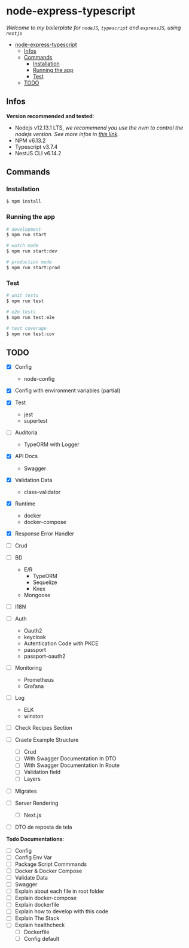 # node-express-typescript

_Welcome to my boilerplate for `nodeJS`, `typescript` and `expressJS`, using `nestjs`_

- [node-express-typescript](#node-express-typescript)
  - [Infos](#infos)
  - [Commands](#commands)
    - [Installation](#installation)
    - [Running the app](#running-the-app)
    - [Test](#test)
  - [TODO](#todo)

## Infos

**Version recommended and tested**:
- Nodejs v12.13.1 LTS, _we recomemend you use the nvm to control the nodejs version. See more infos in [this link](https://github.com/nvm-sh/nvm)_.
- NPM v6.13.2
- Typescript v3.7.4
- NestJS CLI v6.14.2



## Commands

### Installation

```bash
$ npm install
```

### Running the app

```bash
# development
$ npm run start

# watch mode
$ npm run start:dev

# production mode
$ npm run start:prod
```

### Test

```bash
# unit tests
$ npm run test

# e2e tests
$ npm run test:e2e

# test coverage
$ npm run test:cov
```

## TODO

- [x] Config
  - node-config
- [x] Config with environment variables (partial)
- [x] Test
  - jest
  - supertest
- [ ] Auditoria
  - TypeORM with Logger
- [x] API Docs
  - Swagger
- [x] Validation Data
  - class-validator
- [x] Runtime
  - docker
  - docker-compose
- [x] Response Error Handler
- [ ] Crud
- [ ] BD
   -  E/R
      -  TypeORM
      -  Sequelize
      -  Knex
   -  Mongoose
- [ ] I18N
- [ ] Auth
   -  Oauth2
   -  keycloak
   -  Autentication Code with PKCE
   -  passport
   -  passport-oauth2
- [ ] Monitoring
   -  Prometheus
   -  Grafana
- [ ] Log
   -  ELK
   -  winston
-  [ ] Check Recipes Section
-  [ ] Craete Example Structure
   -  [ ] Crud
   -  [ ] With Swagger Documentation In DTO
   -  [ ] With Swagger Documentation In Route
   -  [ ] Validation field
   -  [ ] Layers
-  [ ] Migrates
-  [ ] Server Rendering
   -  [ ] Next.js
-  [ ] DTO de reposta de tela


**Todo Documentations**:
- [ ] Config
- [ ] Config Env Var
- [ ] Package Script Commmands
- [ ] Docker & Docker Compose
- [ ] Validate Data
- [ ] Swagger
- [ ] Explain about each file in root folder
- [ ] Explain docker-compose
- [ ] Explain dockerfile
- [ ] Explain how to develop with this code
- [ ] Explain The Stack
- [ ] Explain healthcheck
  - [ ] Dockerfile
  - [ ] Config default
